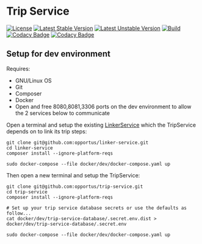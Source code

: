 # Trip Service

[![License](https://poser.pugx.org/opportus/trip-service/license)](https://packagist.org/packages/opportus/trip-service)
[![Latest Stable Version](https://poser.pugx.org/opportus/trip-service/v/stable)](https://packagist.org/packages/opportus/trip-service)
[![Latest Unstable Version](https://poser.pugx.org/opportus/trip-service/v/unstable)](https://packagist.org/packages/opportus/trip-service)
[![Build](https://github.com/opportus/trip-service/workflows/Build/badge.svg)](https://github.com/opportus/trip-service/actions?query=workflow%3ABuild)
[![Codacy Badge](https://app.codacy.com/project/badge/Coverage/d3f5178323844f59a6ef5647cb11d9d7)](https://www.codacy.com/manual/opportus/trip-service/dashboard?utm_source=github.com&utm_medium=referral&utm_content=opportus/trip-service&utm_campaign=Badge_Coverage)
[![Codacy Badge](https://api.codacy.com/project/badge/Grade/d3f5178323844f59a6ef5647cb11d9d7)](https://www.codacy.com/manual/opportus/trip-service?utm_source=github.com&amp;utm_medium=referral&amp;utm_content=opportus/trip-service&amp;utm_campaign=Badge_Grade)

## Setup for dev environment

Requires:

- GNU/Linux OS
- Git
- Composer
- Docker
- Open and free 8080,8081,3306 ports on the dev environment to allow the 2 services below to communicate

Open a terminal and setup the existing [LinkerService](https://github.com/opportus/linker-service) which the
TripService depends on to link its trip steps:

```shell
git clone git@github.com:opportus/linker-service.git
cd linker-service
composer install --ignore-platform-reqs

sudo docker-compose --file docker/dev/docker-compose.yaml up
```

Then open a new terminal and setup the TripService:

```shell
git clone git@github.com:opportus/trip-service.git
cd trip-service
composer install --ignore-platform-reqs

# Set up your trip service database secrets or use the defaults as follow...
cat docker/dev/trip-service-database/.secret.env.dist > docker/dev/trip-service-database/.secret.env

sudo docker-compose --file docker/dev/docker-compose.yaml up
```

